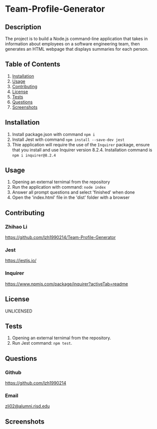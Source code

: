 # Team-Profile-Generator

## Description
The project is to build a Node.js command-line application that takes in information about employees on a software engineering team, then generates an HTML webpage that displays summaries for each person. 


## Table of Contents
1. [Installation](#Installation)
2. [Usage](#Usage)
3. [Contributing](#Contributing)
4. [License](#License)
5. [Tests](#Tests)
6. [Questions](#Questions)
7. [Screenshots](#Screenshots)


## Installation <a id="Installation"></a>
1. Install package.json with command `npm i`
2. Install Jest with command `npm install --save-dev jest`
2. Thie application will require the use of the `Inquirer` package, ensure that you install and use Inquirer version 8.2.4. Installation command is `npm i inquirer@8.2.4`


## Usage <a id="Usage"></a>
1. Opening an external ternimal from the repository
2. Run the application with command: `node index`
3. Answer all prompt questions and select 'finished' when done
4. Open the 'index.html' file in the 'dist' folder with a browser


## Contributing <a id="Contributing"></a>

### Zhihao Li
https://github.com/lzh1990214/Team-Profile-Generator

### Jest
https://jestjs.io/

### Inquirer
https://www.npmjs.com/package/inquirer?activeTab=readme


## License <a id="License"></a>
UNLICENSED


## Tests <a id="Tests"></a>
1. Opening an external ternimal from the repository.
2. Run Jest command: `npm test`.


## Questions <a id="Questions"></a>

### Github
https://github.com/lzh1990214
### Email
zli02@alumni.risd.edu

## Screenshots <a id="Screenshots"></a>
